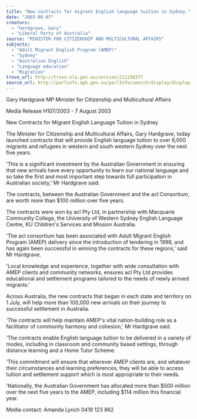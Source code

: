 ```yaml
---
title: "New contracts for migrant English language tuition in Sydney."
date: "2003-08-07"
creators:
  - "Hardgrave, Gary"
  - "Liberal Party of Australia"
source: "MINISTER FOR CITIZENSHIP AND MULTICULTURAL AFFAIRS"
subjects:
  - "Adult Migrant English Program (AMEP)"
  - "Sydney"
  - "Australian English"
  - "Language education"
  - "Migration"
trove_url: http://trove.nla.gov.au/version/211256377
source_url: http://parlinfo.aph.gov.au/parlInfo/search/display/display.w3p;query=Id%3A%22media/pressrel/GM3A6%22
---
```


 Gary Hardgrave MP   Minister for Citizenship and Multicultural Affairs 

   Media Release H107/2003 - 7 August 2003

 

 New Contracts for Migrant English Language Tuition in Sydney

 The Minister for Citizenship and Multicultural Affairs, Gary Hardgrave, today launched  contracts that will provide English language tuition to over 6,000 migrants and refugees in  western and south western Sydney over the next five years. 

 'This is a significant investment by the Australian Government in ensuring that new arrivals  have every opportunity to learn our national language and so take the first and most  important step towards full participation in Australian society,' Mr Hardgrave said.

 The contracts, between the Australian Government and the acl Consortium, are worth more  than $100 million over five years.

 The contracts were won by acl Pty Ltd, in partnership with Macquarie Community College,  the University of Western Sydney English Language Centre, KU Children's Services and  Mission Australia.

 'The acl consortium has been associated with Adult Migrant English Program (AMEP)  delivery since the introduction of tendering in 1998, and has again been successful in  winning the contracts for these regions,' said Mr Hardgrave.

 'Local knowledge and experience, together with wide consultation with AMEP clients and  community networks, ensures acl Pty Ltd provides educational and settlement programs  tailored to the needs of newly arrived migrants.'

 Across Australia, the new contracts that began in each state and territory on 1 July, will help  more than 100,000 new arrivals on their journey to successful settlement in Australia.

 'The contracts will help maintain AMEP's vital nation-building role as a facilitator of  community harmony and cohesion,' Mr Hardgrave said. 

 'The contracts enable English language tuition to be delivered in a variety of modes,  including in classroom and community based settings, through distance learning and a  Home Tutor Scheme.

 'This commitment will ensure that wherever AMEP clients are, and whatever their  circumstances and learning preferences, they will be able to access tuition and settlement  support which is most appropriate to their needs.

 'Nationally, the Australian Government has allocated more than $500 million over the next  five years to the AMEP, including $114 million this financial year.

 Media contact: Amanda Lynch 0419 123 862 

